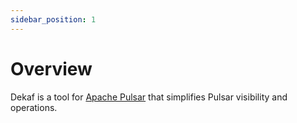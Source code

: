 ```yaml
---
sidebar_position: 1
---
```


# Overview

Dekaf is a tool for [Apache Pulsar](https://pulsar.apache.org/) that simplifies Pulsar visibility and operations.
